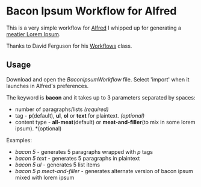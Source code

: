 Bacon Ipsum Workflow for Alfred
==================

This is a very simple workflow for [Alfred](http://alfredapp.com) I whipped up for generating a [meatier Lorem Ipsum](http://baconipsum.com/ "Bacon Ipsum").

Thanks to David Ferguson for his [Workflows](https://github.com/jdfwarrior/Workflows) class.

Usage
-----

Download and open the *BaconIpsumWorkflow* file. Select 'import' when it launches in Alfred's preferences.

The keyword is **bacon** and it takes up to 3 parameters separated by spaces:

* number of paragraphs/lists *(required)*
* tag - **p**(default), **ul**, **ol** or **text** for plaintext. *(optional)*
* content type - **all-meat**(default) or **meat-and-filler**(to mix in some lorem ipsum). *(optional)

Examples:

- *bacon 5* - generates 5 paragraphs wrapped with *p* tags
- *bacon 5 text* - generates 5 paragraphs in plaintext
- *bacon 5 ul* - generates 5 list items
- *bacon 5 p meat-and-filler* - generates alternate version of bacon ipsum mixed with lorem ipsum




